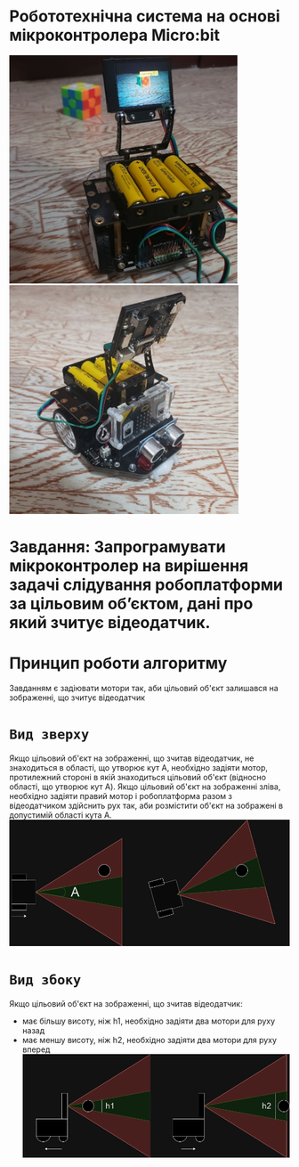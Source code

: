 # Робототехнічна система на основі мікроконтролера Micro:bit
![alt text](https://github.com/lnterestingToTry/microbit-huskylens-maqueen/blob/main/img/rob1.png)
![alt text](https://github.com/lnterestingToTry/microbit-huskylens-maqueen/blob/main/img/rob2.png)

# Завдання: Запрограмувати мікроконтролер на вирішення задачі слідування робоплатформи за цільовим об’єктом, дані про який зчитує відеодатчик.

# Принцип роботи алгоритму
Завданням є задіювати мотори так, аби цільовий об'єкт залишався на зображенні, що зчитує відеодатчик


# `Вид зверху`
Якщо цільовий об'єкт на зображенні, що зчитав відеодатчик, не знаходиться в області, що утворює кут A, необхідно задіяти мотор, протилежний стороні в якій знаходиться цільовий об'єкт (відносно області, що утворює кут A). Якщо цільовий об'єкт на зображенні зліва, необхідно задіяти правий мотор і робоплатформа разом з відеодатчиком здійснить рух так, аби розмістити об'єкт на зображені в допустимій області кута A.
![alt text](https://github.com/lnterestingToTry/microbit-huskylens-maqueen/blob/main/img/top.png)


# `Вид збоку`
Якщо цільовий об'єкт на зображенні, що зчитав відеодатчик:
- має більшу висоту, ніж h1, необхідно задіяти два мотори для руху назад
- має меншу висоту, ніж h2, необхідно задіяти два мотори для руху вперед
![alt text](https://github.com/lnterestingToTry/microbit-huskylens-maqueen/blob/main/img/side.png)



